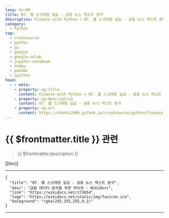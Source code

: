 ```yaml
---
lang: ko-KR
title: 07. 웹 스크래핑 실습 - 금융 뉴스 텍스트 분석
description: Finance with Python > 07. 웹 스크래핑 실습 - 금융 뉴스 텍스트 분석
category:
  - Python
tag: 
  - crashcourse
  - python
  - py
  - google
  - google-colab
  - jupyter-notebook
  - numpy
  - pandas
  - ipython
head:
  - - meta:
    - property: og:title
      content: Finance with Python > 07. 웹 스크래핑 실습 - 금융 뉴스 텍스트 분석
    - property: og:description
      content: 07. 웹 스크래핑 실습 - 금융 뉴스 텍스트 분석
    - property: og:url
      content: https://chanhi2000.github.io/crashcourse/python/finance-w-python/07.html
---
```


# {{ $frontmatter.title }} 관련

> {{ $frontmatter.description }}

[[toc]]

---

```component VPCard
{
  "title": "07. 웹 스크래핑 실습 - 금융 뉴스 텍스트 분석",
  "desc": "금융 데이터 분석을 위한 파이썬 - WikiDocs",
  "link": "https://wikidocs.net/172654",
  "logo": "https://wikidocs.net/static/img/favicon.ico",
  "background": "rgba(255,255,255,0.2)"
}
```

---

<TagLinks />
